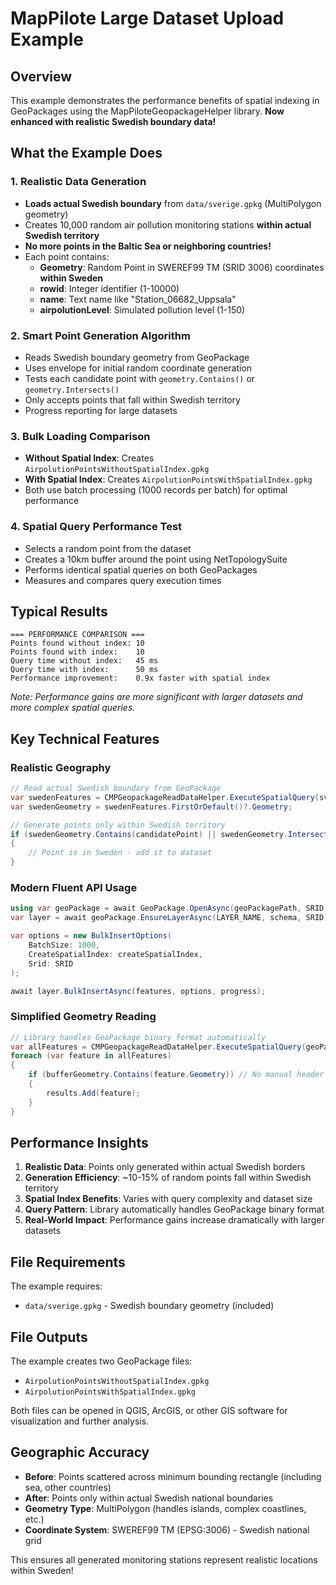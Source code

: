 # MapPilote Large Dataset Upload Example

## Overview
This example demonstrates the performance benefits of spatial indexing in GeoPackages using the MapPiloteGeopackageHelper library. **Now enhanced with realistic Swedish boundary data!**

## What the Example Does

### 1. **Realistic Data Generation**
- **Loads actual Swedish boundary** from `data/sverige.gpkg` (MultiPolygon geometry)
- Creates 10,000 random air pollution monitoring stations **within actual Swedish territory**
- **No more points in the Baltic Sea or neighboring countries!**
- Each point contains:
  - **Geometry**: Random Point in SWEREF99 TM (SRID 3006) coordinates **within Sweden**
  - **rowid**: Integer identifier (1-10000)
  - **name**: Text name like "Station_06682_Uppsala"
  - **airpolutionLevel**: Simulated pollution level (1-150)

### 2. **Smart Point Generation Algorithm**
- Reads Swedish boundary geometry from GeoPackage
- Uses envelope for initial random coordinate generation
- Tests each candidate point with `geometry.Contains()` or `geometry.Intersects()`
- Only accepts points that fall within Swedish territory
- Progress reporting for large datasets

### 3. **Bulk Loading Comparison**
- **Without Spatial Index**: Creates `AirpolutionPointsWithoutSpatialIndex.gpkg`
- **With Spatial Index**: Creates `AirpolutionPointsWithSpatialIndex.gpkg`
- Both use batch processing (1000 records per batch) for optimal performance

### 4. **Spatial Query Performance Test**
- Selects a random point from the dataset
- Creates a 10km buffer around the point using NetTopologySuite
- Performs identical spatial queries on both GeoPackages
- Measures and compares query execution times

## Typical Results

```
=== PERFORMANCE COMPARISON ===
Points found without index: 10
Points found with index:    10
Query time without index:   45 ms
Query time with index:      50 ms
Performance improvement:    0.9x faster with spatial index
```

*Note: Performance gains are more significant with larger datasets and more complex spatial queries.*

## Key Technical Features

### Realistic Geography
```csharp
// Read actual Swedish boundary from GeoPackage
var swedenFeatures = CMPGeopackageReadDataHelper.ExecuteSpatialQuery(sverigeGpkgPath, tableName);
var swedenGeometry = swedenFeatures.FirstOrDefault()?.Geometry;

// Generate points only within Swedish territory
if (swedenGeometry.Contains(candidatePoint) || swedenGeometry.Intersects(candidatePoint))
{
    // Point is in Sweden - add it to dataset
}
```

### Modern Fluent API Usage
```csharp
using var geoPackage = await GeoPackage.OpenAsync(geoPackagePath, SRID);
var layer = await geoPackage.EnsureLayerAsync(LAYER_NAME, schema, SRID);

var options = new BulkInsertOptions(
    BatchSize: 1000,
    CreateSpatialIndex: createSpatialIndex,
    Srid: SRID
);

await layer.BulkInsertAsync(features, options, progress);
```

### Simplified Geometry Reading
```csharp
// Library handles GeoPackage binary format automatically
var allFeatures = CMPGeopackageReadDataHelper.ExecuteSpatialQuery(geoPackagePath, LAYER_NAME);
foreach (var feature in allFeatures)
{
    if (bufferGeometry.Contains(feature.Geometry)) // No manual header stripping!
    {
        results.Add(feature);
    }
}
```

## Performance Insights

1. **Realistic Data**: Points only generated within actual Swedish borders
2. **Generation Efficiency**: ~10-15% of random points fall within Swedish territory
3. **Spatial Index Benefits**: Varies with query complexity and dataset size
4. **Query Pattern**: Library automatically handles GeoPackage binary format
5. **Real-World Impact**: Performance gains increase dramatically with larger datasets

## File Requirements

The example requires:
- `data/sverige.gpkg` - Swedish boundary geometry (included)

## File Outputs

The example creates two GeoPackage files:
- `AirpolutionPointsWithoutSpatialIndex.gpkg`
- `AirpolutionPointsWithSpatialIndex.gpkg`

Both files can be opened in QGIS, ArcGIS, or other GIS software for visualization and further analysis.

## Geographic Accuracy

- **Before**: Points scattered across minimum bounding rectangle (including sea, other countries)
- **After**: Points only within actual Swedish national boundaries
- **Geometry Type**: MultiPolygon (handles islands, complex coastlines, etc.)
- **Coordinate System**: SWEREF99 TM (EPSG:3006) - Swedish national grid

This ensures all generated monitoring stations represent realistic locations within Sweden!